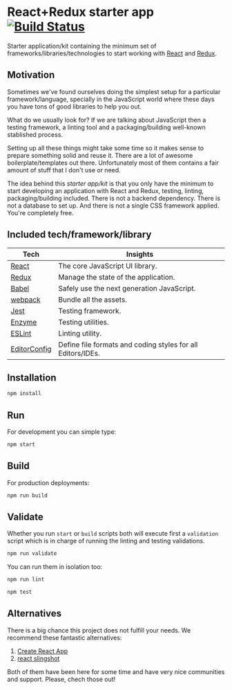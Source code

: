 # React+Redux starter app [![Build Status][travis-image]][travis-url]

Starter application/kit containing the minimum set of frameworks/libraries/technologies to start working with [React](https://reactjs.org/) and [Redux](https://redux.js.org/).

## Motivation

Sometimes we've found ourselves doing the simplest setup for a particular framework/language, specially in the JavaScript world where these days you have tons of good libraries to help you out.

What do we usually look for? If we are talking about JavaScript then a testing framework, a linting tool and a packaging/building well-known stablished process.

Setting up all these things might take some time so it makes sense to prepare something solid and reuse it. There are a lot of awesome boilerplate/templates out there. Unfortunately most of them contains a fair amount of stuff that I don't use or need.

The idea behind this _starter app/kit_ is that you only have the minimum to start developing an application with React and Redux, testing, linting, packaging/building included. There is not a backend dependency. There is not a database to set up. And there is not a single CSS framework applied. You're completely free.

## Included tech/framework/library

Tech | Insights
-----| --------
[React](https://reactjs.org/) | The core JavaScript UI library.
[Redux](https://redux.js.org/) | Manage the state of the application.
[Babel](https://babeljs.io/) | Safely use the next generation JavaScript.
[webpack](https://webpack.js.org/) | Bundle all the assets.
[Jest](https://facebook.github.io/jest/) | Testing framework.
[Enzyme](https://github.com/airbnb/enzyme) | Testing utilities.
[ESLint](https://eslint.org/) | Linting utility.
[EditorConfig](http://editorconfig.org/) | Define file formats and coding styles for all Editors/IDEs.

## Installation

```bash
npm install
```

## Run

For development you can simple type:

```bash
npm start
```

## Build

For production deployments:

```bash
npm run build
```

## Validate

Whether you run `start` or `build` scripts both will execute first a `validation` script which is in charge of running the linting and testing validations.

```bash
npm run validate
```

You can run them in isolation too:

```bash
npm run lint
```

```bash
npm test
```

## Alternatives

There is a big chance this project does not fulfill your needs. We recommend these fantastic alternatives:

1. [Create React App](https://github.com/facebook/create-react-app)
2. [react slingshot](https://github.com/coryhouse/react-slingshot)

Both of them have been here for some time and have very nice communities and support. Please, chech those out!

[travis-url]: https://travis-ci.org/MakingSense/react-redux-starter-app
[travis-image]: https://travis-ci.org/MakingSense/react-redux-starter-app.svg?branch=master
